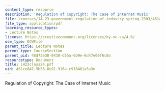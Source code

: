 ```yaml
---
content_type: resource
description: 'Regulation of Copyright: The Case of Internet Music'
file: /courses/14-23-government-regulation-of-industry-spring-2003/461ce8475b568e91916ac918481a5a3e_1423class24.pdf
file_type: application/pdf
learning_resource_types:
- Lecture Notes
license: https://creativecommons.org/licenses/by-nc-sa/4.0/
ocw_type: OCWFile
parent_title: Lecture Notes
parent_type: CourseSection
parent_uid: 48d73e38-0438-d55a-6b9e-6d47e06f6c0a
resourcetype: Document
title: 1423class24.pdf
uid: 461ce847-5b56-8e91-916a-c918481a5a3e
---
```

Regulation of Copyright: The Case of Internet Music
